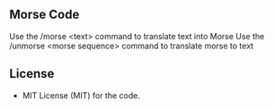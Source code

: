 ## Morse Code

Use the /morse <<text>text> command to translate text into Morse
Use the /unmorse <<text>morse sequence> command to translate morse to text

## License

* MIT License (MIT) for the code.
